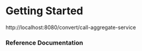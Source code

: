 # Getting Started

http://localhost:8080/convert/call-aggregate-service

### Reference Documentation


